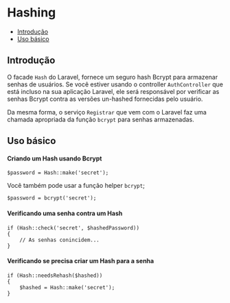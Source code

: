 # Hashing

- [Introdução](#introduction)
- [Uso básico](#basic-usage)

<a name="introducao"></a>
## Introdução

O facade `Hash` do Laravel, fornece um seguro hash Bcrypt para armazenar senhas de usuários. Se você estiver usando o controller `AuthController` que está incluso na sua aplicação Laravel, ele será responsável por verificar as senhas Bcrypt contra as versões un-hashed fornecidas pelo usuário.

Da mesma forma, o serviço `Registrar` que vem com o Laravel faz uma chamada apropriada da função `bcrypt` para senhas armazenadas.

<a name="basic-usage"></a>
## Uso básico

#### Criando um Hash usando Bcrypt

	$password = Hash::make('secret');

Você também pode usar a função helper `bcrypt`;

	$password = bcrypt('secret');

#### Verificando uma senha contra um Hash

	if (Hash::check('secret', $hashedPassword))
	{
		// As senhas conincidem...
	}

#### Verificando se precisa criar um Hash para a senha

	if (Hash::needsRehash($hashed))
	{
		$hashed = Hash::make('secret');
	}
